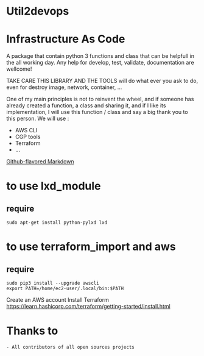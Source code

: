 # Util2devops

# Infrastructure As Code

A package that contain python 3 functions and class that can be helpfull in the 
all working day. Any help for develop, test, validate, documentation are 
wellcome!

TAKE CARE THIS LIBRARY AND THE TOOLS will do what ever you ask to do, even for 
destroy image, network, container, ...

One of my main principles is not to reinvent the wheel, and if someone has 
already created a function, a class and sharing it, and if I like its implementation, 
I will use this function / class and say a big thank you to this person.
We will use :
- AWS CLI
- CGP tools
- Terraform
- ...

[Github-flavored Markdown](https://guides.github.com/features/mastering-markdown/)

# to use lxd_module
## require
```shell
sudo apt-get install python-pylxd lxd
```


# to use terraform_import and aws
## require
```shell
sudo pip3 install --upgrade awscli
export PATH=/home/ec2-user/.local/bin:$PATH
```
Create an AWS account
Install Terraform
https://learn.hashicorp.com/terraform/getting-started/install.html

# Thanks to
    - All contributors of all open sources projects
    